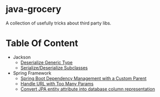 # java-grocery
 A collection of usefully tricks about third party libs.
 
 # Table Of Content
 * Jackson              
    * [Deserialize Generic Type](jackson/README.md#Deserialize-Generic-Type)
    * [Serialize/Deserialize Subclasses](jackson/README.md#Serialize/Deserialize-Subclasses) 
 * Spring Framework 
    * [Spring Boot Dependency Management with a Custom Parent](spring/README.md#Spring-Boot-Dependency-Management-with-a-Custom-Parent) 
    * [Handle URL with Too Many Params](spring/README.md#Handle-URL-with-Too-Many-Params)
    * [Convert JPA entity attribute into database column representation](spring/README.md#Convert-JPA-entity-attribute-into-database-column-representation)
